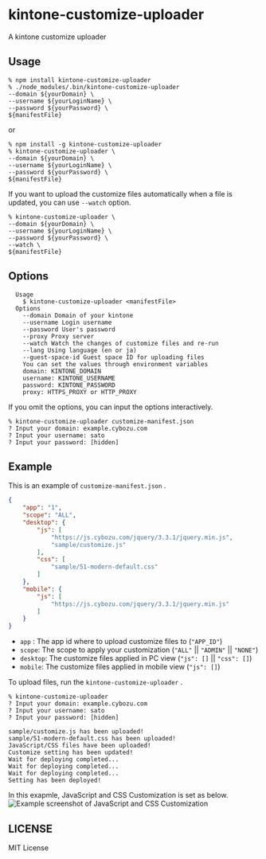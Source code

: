 # kintone-customize-uploader
A kintone customize uploader

## Usage
```
% npm install kintone-customize-uploader
% ./node_modules/.bin/kintone-customize-uploader
--domain ${yourDomain} \
--username ${yourLoginName} \
--password ${yourPassword} \
${manifestFile}
```

or

```
% npm install -g kintone-customize-uploader
% kintone-customize-uploader \
--domain ${yourDomain} \
--username ${yourLoginName} \
--password ${yourPassword} \
${manifestFile}
```

If you want to upload the customize files automatically when a file is updated, you can use `--watch` option.

```
% kintone-customize-uploader \
--domain ${yourDomain} \
--username ${yourLoginName} \
--password ${yourPassword} \
--watch \
${manifestFile}
```

## Options
```
  Usage
    $ kintone-customize-uploader <manifestFile>
  Options
    --domain Domain of your kintone
    --username Login username
    --password User's password
    --proxy Proxy server
    --watch Watch the changes of customize files and re-run
    --lang Using language (en or ja)
    --guest-space-id Guest space ID for uploading files
    You can set the values through environment variables
    domain: KINTONE_DOMAIN
    username: KINTONE_USERNAME
    password: KINTONE_PASSWORD
    proxy: HTTPS_PROXY or HTTP_PROXY
```

If you omit the options, you can input the options interactively.
```
% kintone-customize-uploader customize-manifest.json
? Input your domain: example.cybozu.com
? Input your username: sato
? Input your password: [hidden]
```

## Example
This is an example of `customize-manifest.json` .
```json
{
    "app": "1",
    "scope": "ALL",
    "desktop": {
        "js": [
            "https://js.cybozu.com/jquery/3.3.1/jquery.min.js",
            "sample/customize.js"
        ],
        "css": [
            "sample/51-modern-default.css"
        ]
    },
    "mobile": {
        "js": [
            "https://js.cybozu.com/jquery/3.3.1/jquery.min.js"
        ]
    }
}
```
- `app` : The app id where to upload customize files to (`"APP_ID"`)
- `scope`: The scope to apply your customization (`"ALL"` || `"ADMIN"` || `"NONE"`)
- `desktop`: The customize files applied in PC view  (`"js": []` || `"css": []`)
- `mobile`: The customize files applied in mobile view (`"js": []`)

To upload files, run the `kintone-customize-uploader` .
```
% kintone-customize-uploader
? Input your domain: example.cybozu.com
? Input your username: sato
? Input your password: [hidden]

sample/customize.js has been uploaded!
sample/51-modern-default.css has been uploaded!
JavaScript/CSS files have been uploaded!
Customize setting has been updated!
Wait for deploying completed...
Wait for deploying completed...
Wait for deploying completed...
Setting has been deployed!
```

In this exapmle, JavaScript and CSS Customization is set as below.
![Example screenshot of JavaScript and CSS Customization](https://raw.githubusercontent.com/msttttk/customize-uploader/master/pics/example_setting.PNG)

## LICENSE
MIT License